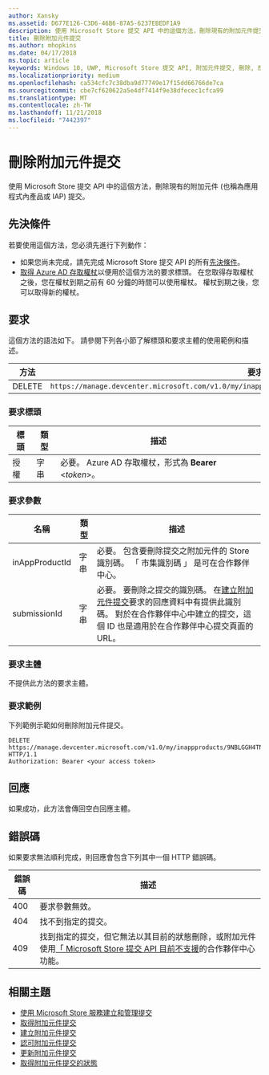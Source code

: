 ```yaml
---
author: Xansky
ms.assetid: D677E126-C3D6-46B6-87A5-6237EBEDF1A9
description: 使用 Microsoft Store 提交 API 中的這個方法，刪除現有的附加元件提交。
title: 刪除附加元件提交
ms.author: mhopkins
ms.date: 04/17/2018
ms.topic: article
keywords: Windows 10, UWP, Microsoft Store 提交 API, 附加元件提交, 刪除, 應用程式內產品, IAP
ms.localizationpriority: medium
ms.openlocfilehash: ca534cfc7c38dba9d77749e17f15dd66766de7ca
ms.sourcegitcommit: cbe7cf620622a5e4df7414f9e38dfecec1cfca99
ms.translationtype: MT
ms.contentlocale: zh-TW
ms.lasthandoff: 11/21/2018
ms.locfileid: "7442397"
---
```

# <a name="delete-an-add-on-submission"></a>刪除附加元件提交

使用 Microsoft Store 提交 API 中的這個方法，刪除現有的附加元件 (也稱為應用程式內產品或 IAP) 提交。

## <a name="prerequisites"></a>先決條件

若要使用這個方法，您必須先進行下列動作：

* 如果您尚未完成，請先完成 Microsoft Store 提交 API 的所有[先決條件](create-and-manage-submissions-using-windows-store-services.md#prerequisites)。
* [取得 Azure AD 存取權杖](create-and-manage-submissions-using-windows-store-services.md#obtain-an-azure-ad-access-token)以便用於這個方法的要求標頭。 在您取得存取權杖之後，您在權杖到期之前有 60 分鐘的時間可以使用權杖。 權杖到期之後，您可以取得新的權杖。

## <a name="request"></a>要求

這個方法的語法如下。 請參閱下列各小節了解標頭和要求主體的使用範例和描述。

| 方法 | 要求 URI                                                      |
|--------|------------------------------------------------------------------|
| DELETE    | ```https://manage.devcenter.microsoft.com/v1.0/my/inappproducts/{inAppProductId}/submissions/{submissionId}``` |


### <a name="request-header"></a>要求標頭

| 標頭        | 類型   | 描述                                                                 |
|---------------|--------|-----------------------------------------------------------------------------|
| 授權 | 字串 | 必要。 Azure AD 存取權杖，形式為 **Bearer** &lt;*token*&gt;。 |


### <a name="request-parameters"></a>要求參數

| 名稱        | 類型   | 描述                                                                 |
|---------------|--------|-----------------------------------------------------------------------------|
| inAppProductId | 字串 | 必要。 包含要刪除提交之附加元件的 Store 識別碼。 「 市集識別碼 」 是可在合作夥伴中心。  |
| submissionId | 字串 | 必要。 要刪除之提交的識別碼。 在[建立附加元件提交](create-an-add-on-submission.md)要求的回應資料中有提供此識別碼。 對於在合作夥伴中心中建立的提交，這個 ID 也是適用於在合作夥伴中心提交頁面的 URL。  |


### <a name="request-body"></a>要求主體

不提供此方法的要求主體。


### <a name="request-example"></a>要求範例

下列範例示範如何刪除附加元件提交。

```
DELETE https://manage.devcenter.microsoft.com/v1.0/my/inappproducts/9NBLGGH4TNMP/submissions/1152921504621230023 HTTP/1.1
Authorization: Bearer <your access token>
```

## <a name="response"></a>回應

如果成功，此方法會傳回空白回應主體。

## <a name="error-codes"></a>錯誤碼

如果要求無法順利完成，則回應會包含下列其中一個 HTTP 錯誤碼。

| 錯誤碼 |  描述   |
|--------|------------------|
| 400  | 要求參數無效。 |
| 404  | 找不到指定的提交。 |
| 409  | 找到指定的提交，但它無法以其目前的狀態刪除，或附加元件使用[「 Microsoft Store 提交 API 目前不支援](create-and-manage-submissions-using-windows-store-services.md#not_supported)的合作夥伴中心功能。 |


## <a name="related-topics"></a>相關主題

* [使用 Microsoft Store 服務建立和管理提交](create-and-manage-submissions-using-windows-store-services.md)
* [取得附加元件提交](get-an-add-on-submission.md)
* [建立附加元件提交](create-an-add-on-submission.md)
* [認可附加元件提交](commit-an-add-on-submission.md)
* [更新附加元件提交](update-an-add-on-submission.md)
* [取得附加元件提交的狀態](get-status-for-an-add-on-submission.md)
